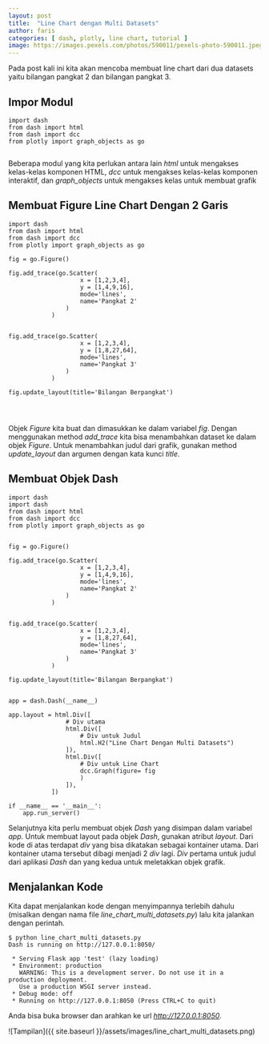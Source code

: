 ```yaml
---
layout: post
title:  "Line Chart dengan Multi Datasets"
author: faris
categories: [ dash, plotly, line chart, tutorial ]
image: https://images.pexels.com/photos/590011/pexels-photo-590011.jpeg
---
```

Pada post kali ini kita akan mencoba membuat line chart dari dua datasets yaitu bilangan pangkat 2 dan bilangan pangkat 3.

## Impor Modul

```
import dash
from dash import html
from dash import dcc
from plotly import graph_objects as go


```
Beberapa modul yang kita perlukan antara lain *html* untuk mengakses kelas-kelas komponen HTML, *dcc* untuk mengakses kelas-kelas komponen interaktif, dan *graph_objects* untuk mengakses kelas untuk membuat grafik

## Membuat Figure Line Chart Dengan 2 Garis

```
import dash
from dash import html
from dash import dcc
from plotly import graph_objects as go

fig = go.Figure()

fig.add_trace(go.Scatter(
					x = [1,2,3,4],
					y = [1,4,9,16],
					mode='lines',
					name='Pangkat 2'
				)
			)


fig.add_trace(go.Scatter(
					x = [1,2,3,4],
					y = [1,8,27,64],
					mode='lines',
					name='Pangkat 3'
				)
			)

fig.update_layout(title='Bilangan Berpangkat')




```

Objek *Figure* kita buat dan dimasukkan ke dalam variabel *fig*. Dengan menggunakan method *add_trace* kita bisa menambahkan dataset ke dalam objek *Figure*. Untuk menambahkan judul dari grafik, gunakan method *update_layout* dan argumen dengan kata kunci *title*. 

## Membuat Objek Dash


```
import dash
import dash
from dash import html
from dash import dcc
from plotly import graph_objects as go


fig = go.Figure()

fig.add_trace(go.Scatter(
					x = [1,2,3,4],
					y = [1,4,9,16],
					mode='lines',
					name='Pangkat 2'
				)
			)


fig.add_trace(go.Scatter(
					x = [1,2,3,4],
					y = [1,8,27,64],
					mode='lines',
					name='Pangkat 3'
				)
			)

fig.update_layout(title='Bilangan Berpangkat')


app = dash.Dash(__name__)

app.layout = html.Div([
				# Div utama
				html.Div([
					# Div untuk Judul
					html.H2("Line Chart Dengan Multi Datasets")
				]),
				html.Div([
					# Div untuk Line Chart
					dcc.Graph(figure= fig
					)
				]),
			])

if __name__ == '__main__':
	app.run_server()

```

Selanjutnya kita perlu membuat objek *Dash* yang disimpan dalam variabel *app*. Untuk membuat layout pada objek *Dash*, gunakan atribut *layout*. Dari kode di atas terdapat *div* yang bisa dikatakan sebagai kontainer utama. Dari kontainer utama tersebut dibagi menjadi 2 *div* lagi. *Div* pertama untuk judul dari aplikasi *Dash* dan yang kedua untuk meletakkan objek grafik.

## Menjalankan Kode


Kita dapat menjalankan kode dengan menyimpannya terlebih dahulu (misalkan dengan nama file *line_chart_multi_datasets.py*) lalu kita jalankan dengan perintah.

```
$ python line_chart_multi_datasets.py
Dash is running on http://127.0.0.1:8050/

 * Serving Flask app 'test' (lazy loading)
 * Environment: production
   WARNING: This is a development server. Do not use it in a production deployment.
   Use a production WSGI server instead.
 * Debug mode: off
 * Running on http://127.0.0.1:8050 (Press CTRL+C to quit)
```


Anda bisa buka browser dan arahkan ke url *http://127.0.0.1:8050*.

![Tampilan]({{ site.baseurl }}/assets/images/line_chart_multi_datasets.png)
